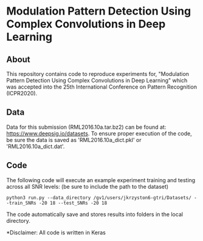 # Modulation Pattern Detection Using Complex Convolutions in Deep Learning
## About
This repository contains code to reproduce experiments for, "Modulation Pattern Detection Using Complex Convolutions in Deep Learning" which was accepted into the 25th International Conference on Pattern Recognition (ICPR2020). 

## Data
Data for this submission (RML2016.10a.tar.bz2) can be found at: https://www.deepsig.io/datasets. To ensure proper execution of the code, be sure the data is saved as 'RML2016.10a_dict.pkl' or 'RML2016.10a_dict.dat'.

## Code

The following code will execute an example experiment training and testing across all SNR levels: (be sure to include the path to the dataset)
```
python3 run.py --data_directory /gv1/users/jkrzyston6-gtri/Datasets/ --train_SNRs -20 18 --test_SNRs -20 18 
```
The code automatically save and stores results into folders in the local directory. 

*Disclaimer: All code is written in Keras
